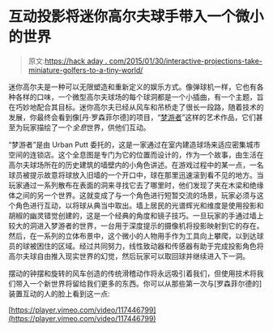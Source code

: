 # 互动投影将迷你高尔夫球手带入一个微小的世界

> 原文:[https://hack aday . com/2015/01/30/interactive-projections-take-miniature-golfers-to-a-tiny-world/](https://hackaday.com/2015/01/30/interactive-projections-take-miniature-golfers-to-a-tiny-world/)

迷你高尔夫是一种可以无限塑造和重新定义的娱乐方式。像弹球机一样，它也有各种各样的口味，一个微型高尔夫球场的每个球洞都是一个小插曲，有一个主题，旨在巧妙地配合其目标。迷你高尔夫已经从风车和吊桥走了很长一段路，随着技术的发展，你最终会看到像[丹·罗森菲尔德]的项目，“[梦游者](http://www.danrosenfeld.com/sleepwalkers)”这样的艺术作品，它们甚至为玩家描绘了一个*全息*世界，供他们互动。

“梦游者”是由 Urban Putt 委托的，这是一家通过在室内建造球场来适应密集城市空间的连锁店。这个全息图是专门为它的位置而设计的，作为一个故事，由生活在高尔夫球场所在的历史建筑的墙壁内的小角色讲述。在游戏过程中的某一点，一名球员被提示故意将球放入旧墙的一个开口中，球在那里迅速滚到看不见的地方。当玩家通过一系列散布在表面的洞来寻找它去了哪里时，他们发现了夹在木梁和绝缘体之间的另一个世界。这就变成了与一个角色进行短暂交流的场景，玩家必须与这个角色进行互动，以将球从典当中取出。墙上居民的光谱辉光和维度是使用投影和胡椒的幽灵错觉创建的，这是一个经典的角度和镜子技巧。一旦玩家的手通过墙上较大的洞进入梦游者的世界，一台用于深度提示的摄像机将投影映射到它的存在。然后，在一系列的立体布景中，这个微小的人物用手作为工具向上攀爬，以到达球员的球被困住的区域。经过共同努力，线性致动器和传感器有助于完成投影角色将高尔夫球自由推入现实世界的幻觉，然后玩家可以取回球并继续进入下一洞。

摆动的钟摆和旋转的风车创造的传统滑稽动作将永远吸引着我们，但使用技术将我们带入一个新世界将留给我们更多的东西。你可以从那些第一次与[罗森菲尔德的]装置互动的人的脸上看到这一点:

[https://player.vimeo.com/video/117446799](https://player.vimeo.com/video/117446799)